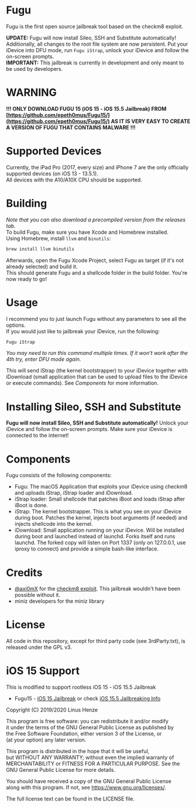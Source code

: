 # Fugu
Fugu is the first open source jailbreak tool based on the checkm8 exploit.  
    
__UPDATE:__ Fugu will now install Sileo, SSH and Substitute automatically! Additionally, all changes to the root file system are now persistent. Put your iDevice into DFU mode, run `Fugu iStrap`, unlock your iDevice and follow the on-screen prompts.  
__IMPORTANT:__ This jailbreak is currently in development and only meant to be used by developers.  

# WARNING
**!!! ONLY DOWNLOAD FUGU 15 (iOS 15 - iOS 15.5 Jailbreak) FROM [https://github.com/epeth0mus/Fugu15/](https://github.com/epeth0mus/Fugu15/) AS IT IS VERY EASY TO CREATE A VERSION OF FUGU THAT CONTAINS MALWARE !!!**

# Supported Devices
Currently, the iPad Pro (2017, every size) and iPhone 7 are the only officially supported devices (on iOS 13 - 13.5.1).  
All devices with the A10/A10X CPU should be supported.  

# Building
_Note that you can also download a precompiled version from the releases tab._  
To build Fugu, make sure you have Xcode and Homebrew installed.  
Using Homebrew, install `llvm` and `binutils`:
```bash
brew install llvm binutils
```
Afterwards, open the Fugu Xcode Project, select Fugu as target (if it's not already selected) and build it.  
This should generate Fugu and a shellcode folder in the build folder. You're now ready to go!

# Usage
I recommend you to just launch Fugu without any parameters to see all the options.  
If you would just like to jailbreak your iDevice, run the following:
```bash
Fugu iStrap
```
_You may need to run this command multiple times. If it won't work after the 4th try, enter DFU mode again._  

This will send iStrap (the kernel bootstrapper) to your iDevice together with iDownload (small application that can be used to upload files to the iDevice or execute commands). See _Components_ for more information.

# Installing Sileo, SSH and Substitute
**Fugu will now install Sileo, SSH and Substitute automatically!** Unlock your iDevice and follow the on-screen prompts. Make sure your iDevice is connected to the internet!

# Components
Fugu consists of the following components:
* Fugu: The macOS Application that exploits your iDevice using checkm8 and uploads iStrap, iStrap loader and iDownload.
* iStrap loader: Small shellcode that patches iBoot and loads iStrap after iBoot is done.
* iStrap: The kernel bootstrapper. This is what you see on your iDevice during boot. Patches the kernel, injects boot arguments (if needed) and injects shellcode into the kernel.
* iDownload: Small application running on your iDevice. Will be installed during boot and launched instead of launchd. Forks itself and runs launchd. The forked copy will listen on Port 1337 (only on 127.0.0.1, use iproxy to connect) and provide a simple bash-like interface.

# Credits
* [@axi0mX](https://twitter.com/axi0mx) for the [checkm8 exploit](https://github.com/axi0mX/ipwndfu). This jailbreak wouldn't have been possible without it.
* miniz developers for the miniz library

# License
All code in this repository, except for third party code (see 3rdParty.txt), is released under the GPL v3.  

# iOS 15 Support
This is modified to support rootless iOS 15 - iOS 15.5 Jailbreak

* Fugu15 - [iOS 15 Jailbreak](https://taig9.com/jailbreak/ios-15/) or check [iOS 15.5 Jailbreaking Info](https://taig9.com/jailbreak/ios-15-5/)  


Copyright (C) 2019/2020 Linus Henze  

This program is free software: you can redistribute it and/or modify  
it under the terms of the GNU General Public License as published by  
the Free Software Foundation, either version 3 of the License, or  
(at your option) any later version.  

This program is distributed in the hope that it will be useful,  
but WITHOUT ANY WARRANTY; without even the implied warranty of  
MERCHANTABILITY or FITNESS FOR A PARTICULAR PURPOSE.  See the  
GNU General Public License for more details.  

You should have received a copy of the GNU General Public License  
along with this program.  If not, see <https://www.gnu.org/licenses/>.  

The full license text can be found in the LICENSE file.
